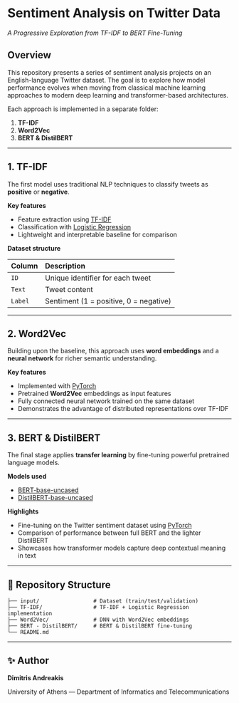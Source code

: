 # Sentiment Analysis on Twitter Data

*A Progressive Exploration from TF-IDF to BERT Fine-Tuning*

##  Overview

This repository presents a series of sentiment analysis projects on an English-language Twitter dataset.
The goal is to explore how model performance evolves when moving from classical machine learning approaches to modern deep learning and transformer-based architectures.

Each approach is implemented in a separate folder:

1. **TF-IDF**
2. **Word2Vec**
3. **BERT & DistilBERT**

---

## 1. TF-IDF

The first model uses traditional NLP techniques to classify tweets as **positive** or **negative**.

**Key features**

* Feature extraction using [TF-IDF](https://scikit-learn.org/stable/modules/generated/sklearn.feature_extraction.text.TfidfVectorizer.html)
* Classification with [Logistic Regression](https://scikit-learn.org/stable/modules/generated/sklearn.linear_model.LogisticRegression.html)
* Lightweight and interpretable baseline for comparison

**Dataset structure**

| Column  | Description                            |
| :------ | :------------------------------------- |
| `ID`    | Unique identifier for each tweet       |
| `Text`  | Tweet content                          |
| `Label` | Sentiment (1 = positive, 0 = negative) |

---

## 2. Word2Vec

Building upon the baseline, this approach uses **word embeddings** and a **neural network** for richer semantic understanding.

**Key features**

* Implemented with [PyTorch](https://pytorch.org/)
* Pretrained **Word2Vec** embeddings as input features
* Fully connected neural network trained on the same dataset
* Demonstrates the advantage of distributed representations over TF-IDF

---

## 3. BERT & DistilBERT

The final stage applies **transfer learning** by fine-tuning powerful pretrained language models.

**Models used**

* [BERT-base-uncased](https://huggingface.co/google-bert/bert-base-uncased)
* [DistilBERT-base-uncased](https://huggingface.co/distilbert/distilbert-base-uncased)

**Highlights**

* Fine-tuning on the Twitter sentiment dataset using [PyTorch](https://pytorch.org/)
* Comparison of performance between full BERT and the lighter DistilBERT
* Showcases how transformer models capture deep contextual meaning in text

---

## 📁 Repository Structure

```
├── input/                 # Dataset (train/test/validation)
├── TF-IDF/                # TF-IDF + Logistic Regression implementation
├── Word2Vec/              # DNN with Word2Vec embeddings
├── BERT - DistilBERT/     # BERT & DistilBERT fine-tuning
└── README.md
```

---

## ✨ Author

**Dimitris Andreakis**

University of Athens — Department of Informatics and Telecommunications
